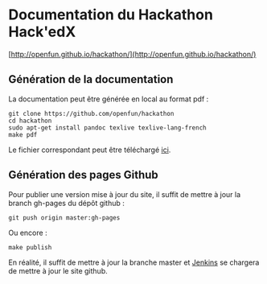# Documentation du Hackathon Hack'edX

[http://openfun.github.io/hackathon/](http://openfun.github.io/hackathon/)

## Génération de la documentation

La documentation peut être générée en local au format pdf :

    git clone https://github.com/openfun/hackathon
    cd hackathon
    sudo apt-get install pandoc texlive texlive-lang-french
    make pdf

Le fichier correspondant peut être téléchargé [ici](https://github.com/openfun/hackathon/raw/master/static/hackathon.pdf).

## Génération des pages Github

Pour publier une version mise à jour du site, il suffit de mettre à jour la branch gh-pages du dépôt github :

    git push origin master:gh-pages

Ou encore :

    make publish

En réalité, il suffit de mettre à jour la branche master et
[Jenkins](http://ci.alt.openfun.fr/job/hackathon-github-pages/) se chargera de
mettre à jour le site github.
